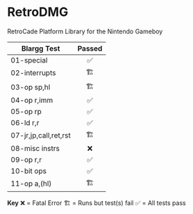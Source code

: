 # RetroDMG
RetroCade Platform Library for the Nintendo Gameboy


| Blargg Test  | Passed |           
| ------------ |:-------:|
| 01-special    | ✅ |
| 02-interrupts | 🏗️ |
| 03-op sp,hl   | 🏗️ |
| 04-op r,imm   | ✅ |
| 05-op rp      | ✅ |
| 06-ld r,r     | ✅ |
| 07-jr,jp,call,ret,rst | 🏗️ |
| 08-misc instrs | ❌ |
| 09-op r,r     | ✅ |
| 10-bit ops    | ✅ |
| 11-op a,(hl)  | 🏗️ |

**Key**
❌ = Fatal Error
🏗️ = Runs but test(s) fail
✅ = All tests pass
